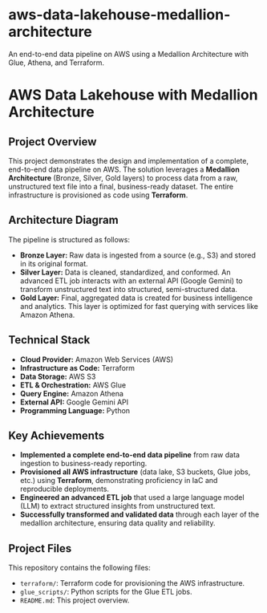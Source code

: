 # aws-data-lakehouse-medallion-architecture
An end-to-end data pipeline on AWS using a Medallion Architecture with Glue, Athena, and Terraform.
# AWS Data Lakehouse with Medallion Architecture

## Project Overview

This project demonstrates the design and implementation of a complete, end-to-end data pipeline on AWS. The solution leverages a **Medallion Architecture** (Bronze, Silver, Gold layers) to process data from a raw, unstructured text file into a final, business-ready dataset. The entire infrastructure is provisioned as code using **Terraform**.

## Architecture Diagram



The pipeline is structured as follows:

* **Bronze Layer:** Raw data is ingested from a source (e.g., S3) and stored in its original format.
* **Silver Layer:** Data is cleaned, standardized, and conformed. An advanced ETL job interacts with an external API (Google Gemini) to transform unstructured text into structured, semi-structured data.
* **Gold Layer:** Final, aggregated data is created for business intelligence and analytics. This layer is optimized for fast querying with services like Amazon Athena.

## Technical Stack

* **Cloud Provider:** Amazon Web Services (AWS)
* **Infrastructure as Code:** Terraform
* **Data Storage:** AWS S3
* **ETL & Orchestration:** AWS Glue
* **Query Engine:** Amazon Athena
* **External API:** Google Gemini API
* **Programming Language:** Python

## Key Achievements

* **Implemented a complete end-to-end data pipeline** from raw data ingestion to business-ready reporting.
* **Provisioned all AWS infrastructure** (data lake, S3 buckets, Glue jobs, etc.) using **Terraform**, demonstrating proficiency in IaC and reproducible deployments.
* **Engineered an advanced ETL job** that used a large language model (LLM) to extract structured insights from unstructured text.
* **Successfully transformed and validated data** through each layer of the medallion architecture, ensuring data quality and reliability.

## Project Files

This repository contains the following files:

* `terraform/`: Terraform code for provisioning the AWS infrastructure.
* `glue_scripts/`: Python scripts for the Glue ETL jobs.
* `README.md`: This project overview.
